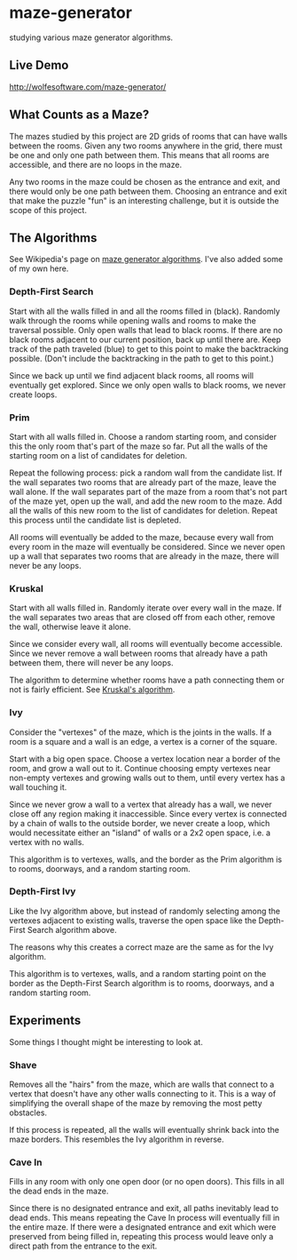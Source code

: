 # maze-generator

studying various maze generator algorithms.

## Live Demo

http://wolfesoftware.com/maze-generator/

## What Counts as a Maze?

The mazes studied by this project are 2D grids of rooms that can have walls between the rooms.
Given any two rooms anywhere in the grid, there must be one and only one path between them.
This means that all rooms are accessible, and there are no loops in the maze.

Any two rooms in the maze could be chosen as the entrance and exit, and there would only be one path between them.
Choosing an entrance and exit that make the puzzle "fun" is an interesting challenge, but it is outside the scope of this project.

## The Algorithms

See Wikipedia's page on [maze generator algorithms](http://en.wikipedia.org/wiki/Maze_generation_algorithm).
I've also added some of my own here.

### Depth-First Search

Start with all the walls filled in and all the rooms filled in (black).
Randomly walk through the rooms while opening walls and rooms to make the traversal possible.
Only open walls that lead to black rooms.
If there are no black rooms adjacent to our current position, back up until there are.
Keep track of the path traveled (blue) to get to this point to make the backtracking possible.
(Don't include the backtracking in the path to get to this point.)

Since we back up until we find adjacent black rooms, all rooms will eventually get explored.
Since we only open walls to black rooms, we never create loops.

### Prim

Start with all walls filled in.
Choose a random starting room, and consider this the only room that's part of the maze so far.
Put all the walls of the starting room on a list of candidates for deletion.

Repeat the following process:
pick a random wall from the candidate list.
If the wall separates two rooms that are already part of the maze, leave the wall alone.
If the wall separates part of the maze from a room that's not part of the maze yet, open up the wall, and add the new room to the maze.
Add all the walls of this new room to the list of candidates for deletion.
Repeat this process until the candidate list is depleted.

All rooms will eventually be added to the maze, because every wall from every room in the maze will eventually be considered.
Since we never open up a wall that separates two rooms that are already in the maze, there will never be any loops.

### Kruskal

Start with all walls filled in.
Randomly iterate over every wall in the maze.
If the wall separates two areas that are closed off from each other, remove the wall, otherwise leave it alone.

Since we consider every wall, all rooms will eventually become accessible.
Since we never remove a wall between rooms that already have a path between them, there will never be any loops.

The algorithm to determine whether rooms have a path connecting them or not is fairly efficient.
See [Kruskal's algorithm](http://en.wikipedia.org/wiki/Kruskal%27s_algorithm).

### Ivy

Consider the "vertexes" of the maze, which is the joints in the walls.
If a room is a square and a wall is an edge, a vertex is a corner of the square.

Start with a big open space.
Choose a vertex location near a border of the room, and grow a wall out to it.
Continue choosing empty vertexes near non-empty vertexes and growing walls out to them, until every vertex has a wall touching it.

Since we never grow a wall to a vertex that already has a wall, we never close off any region making it inaccessible.
Since every vertex is connected by a chain of walls to the outside border, we never create a loop, which would necessitate either an "island" of walls or a 2x2 open space, i.e. a vertex with no walls.

This algorithm is to vertexes, walls, and the border as the Prim algorithm is to rooms, doorways, and a random starting room.

### Depth-First Ivy

Like the Ivy algorithm above, but instead of randomly selecting among the vertexes adjacent to existing walls, traverse the open space like the Depth-First Search algorithm above.

The reasons why this creates a correct maze are the same as for the Ivy algorithm.

This algorithm is to vertexes, walls, and a random starting point on the border as the Depth-First Search algorithm is to rooms, doorways, and a random starting room.

## Experiments

Some things I thought might be interesting to look at.

### Shave

Removes all the "hairs" from the maze, which are walls that connect to a vertex that doesn't have any other walls connecting to it.
This is a way of simplifying the overall shape of the maze by removing the most petty obstacles.

If this process is repeated, all the walls will eventually shrink back into the maze borders.
This resembles the Ivy algorithm in reverse.

### Cave In

Fills in any room with only one open door (or no open doors).
This fills in all the dead ends in the maze.

Since there is no designated entrance and exit, all paths inevitably lead to dead ends.
This means repeating the Cave In process will eventually fill in the entire maze.
If there were a designated entrance and exit which were preserved from being filled in,
repeating this process would leave only a direct path from the entrance to the exit.
